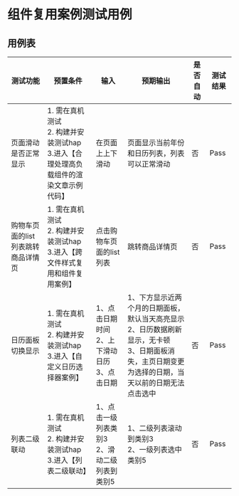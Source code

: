 # 组件复用案例测试用例

## 用例表

| 测试功能                              | 预置条件                                | 输入                   | 预期输出                               | 是否自动 | 测试结果 |
|-----------------------------------|-------------------------------------|----------------------|------------------------------------|------|------|
| 页面滑动是否正常显示 | 1. 需在真机测试 <br/> 2. 构建并安装测试hap <br/> 3.进入【合理处理高负载组件的渲染文章示例代码】| 在页面上上下滑动 | 页面显示当前年份和日历列表，列表可以正常滑动 | 否    | Pass |
| 购物车页面的list列表跳转商品详情页 | 1. 需在真机测试 <br/> 2. 构建并安装测试hap <br/> 3.进入【跨文件样式复用和组件复用案例】| 点击购物车页面的list列表 | 跳转商品详情页 | 否    | Pass |
| 日历面板切换显示 | 1. 需在真机测试 <br/> 2. 构建并安装测试hap <br/> 3.进入【自定义日历选择器案例】| 1、点击日期时间 <br/> 2、上下滑动日历<br/> 3、点击日期| 1、下方显示近两个月的日期面板，默认当天高亮显示 <br/> 2、日历数据刷新显示，无卡顿 <br/> 3、日期面板消失，主页日期变更为选择的日期，当天以前的日期无法点击选中  | 否    | Pass |
| 列表二级联动 | 1. 需在真机测试 <br/> 2. 构建并安装测试hap <br/> 3.进入【列表二级联动】| 1、点击一级列表类别3 <br/> 2、滑动二级列表到类别5 | 1、二级列表滚动到类别3 <br/> 2、一级列表选中类别5| 否    | Pass |